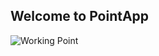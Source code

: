 ## Welcome to PointApp

![Working Point](https://raw.githubusercontent.com/varkenvarken/PointApp/gh-pages/pointmovement.webp)
